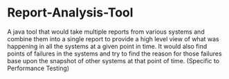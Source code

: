 # Report-Analysis-Tool
A java tool that would take multiple reports from various systems and combine them into a single report to provide a high level view of what was happening in all the systems at a given point in time.
It would also find points of failures in the systems and try to find the reason for those failures base upon the snapshot of other systems at that point of time.
(Specific to Performance Testing)
